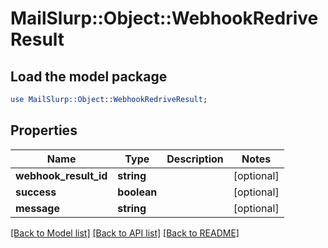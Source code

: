 # MailSlurp::Object::WebhookRedriveResult

## Load the model package
```perl
use MailSlurp::Object::WebhookRedriveResult;
```

## Properties
Name | Type | Description | Notes
------------ | ------------- | ------------- | -------------
**webhook_result_id** | **string** |  | [optional] 
**success** | **boolean** |  | [optional] 
**message** | **string** |  | [optional] 

[[Back to Model list]](../README#documentation-for-models) [[Back to API list]](../README#documentation-for-api-endpoints) [[Back to README]](../README)


